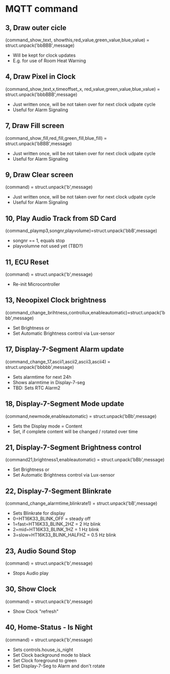 # MQTT command
## 3, Draw outer cicle
(command_show_text, showthis,red_value,green_value,blue_value) = struct.unpack('bbBBB',message)
- Will be kept for clock updates
- E.g. for use of Room Heat Warning

## 4, Draw Pixel in Clock
(command_show_text,x,timeoffset_x, red_value,green_value,blue_value) = struct.unpack('bbbBBB',message)
- Just written once, will be not taken over for next clock udpate cycle
- Useful for Alarm Signaling

## 7, Draw Fill screen 
(command_show_fill,red_fill,green_fill,blue_fill) = struct.unpack('bBBB',message)
- Just written once, will be not taken over for next clock udpate cycle
- Useful for Alarm Signaling

## 9, Draw Clear screen
(command) = struct.unpack('b',message)
- Just written once, will be not taken over for next clock udpate cycle
- Useful for Alarm Signaling

## 10, Play Audio Track from SD Card
(command_playmp3,songnr,playvolume)=struct.unpack('bbB',message)
- songnr == 1, equals stop
- playvolumne not used yet (TBD?)

## 11, ECU Reset
(command) = struct.unpack('b',message)
- Re-init Microcontroller

## 13, Neoopixel Clock brightness
(command_change_brihtness,controllux,enableautomatic)=struct.unpack('bbb',message)
- Set Brightness or
- Set Automatic Brightness control via Lux-sensor

## 17, Display-7-Segment Alarm update
(command_change_17,ascii1,ascii2,ascii3,ascii4) = struct.unpack('bbbbb',message)
- Sets alarmtime for next 24h
- Shows alarmtime in Display-7-seg
- TBD: Sets RTC Alarm2

## 18, Display-7-Segment Mode update
(command,newmode,enableautomatic) = struct.unpack('bBb',message)
- Sets the Display mode = Content
- Set, if complete content will be changed / rotated over time

## 21, Display-7-Segment Brightness control
(command21,brightness1,enableautomatic) = struct.unpack('bBb',message)
- Set Brightness or
- Set Automatic Brightness control via Lux-sensor

## 22, Display-7-Segment Blinkrate
(command_change_alarmtime,blinkrate1) = struct.unpack('bB',message)
- Sets Blinkrate for display
- 0=HT16K33_BLINK_OFF       = steady off
- 1=fast=HT16K33_BLINK_2HZ       = 2 Hz blink
- 2=mid=HT16K33_BLINK_1HZ       = 1 Hz blink
- 3=slow=HT16K33_BLINK_HALFHZ    = 0.5 Hz blink

## 23, Audio Sound Stop
(command) = struct.unpack('b',message)
- Stops Audio play

## 30, Show Clock
(command) = struct.unpack('b',message)
- Show Clock "refresh"

## 40, Home-Status - Is Night
(command) = struct.unpack('b',message)
- Sets controls.house_is_night 
- Set Clock background mode to black
- Set Clock foreground to green
- Set Display-7-Seg to Alarm and don't rotate

